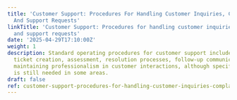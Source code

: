 ```yaml
---
title: 'Customer Support: Procedures For Handling Customer Inquiries, Complaints,
  And Support Requests'
linkTitle: 'Customer Support: Procedures for handling customer inquiries, complaints,
  and support requests'
date: '2025-04-29T17:10:00Z'
weight: 1
description: Standard operating procedures for customer support include timely responses,
  ticket creation, assessment, resolution processes, follow-up communication, and
  maintaining professionalism in customer interactions, although specific content
  is still needed in some areas.
draft: false
ref: customer-support-procedures-for-handling-customer-inquiries-complaints-and-support-requests
---
```


